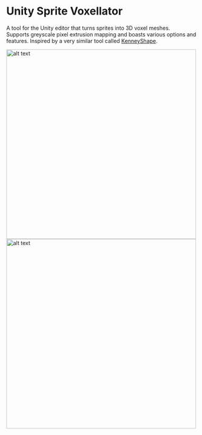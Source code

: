 # Unity Sprite Voxellator
<p>A tool for the Unity editor that turns sprites into 3D voxel meshes.
<br>Supports greyscale pixel extrusion mapping and boasts various options and features. Inspired by a very similar tool called <a href="https://kenney.nl/tools/kenney-shape">KenneyShape</a>.</p>

<img src="https://i.imgur.com/m7s1Ano.png" alt="alt text" width="500"/>

<img src="https://i.imgur.com/skye7cq.png" alt="alt text" width="500"/>
